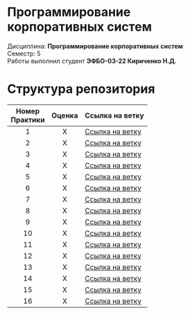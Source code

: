 # Программирование корпоративных систем
Дисциплина: **Программирование корпоративных систем** <br>
Семестр: 5 <br>
Работы выполнил студент **ЭФБО-03-22 Кириченко Н.Д.** <br>

# Структура репозитория
| Номер<br>Практики | Оценка | Ссылка на ветку |
|:---:|:---:|---|
| 1 | X | [Ссылка на ветку](https://github.com/KirichenkoND/PKS5/tree/Practice_1) |
| 2 | X | [Ссылка на ветку](https://github.com/KirichenkoND/PKS5/tree/Practice_2) |
| 3 | X | [Ссылка на ветку](https://github.com/KirichenkoND/PKS5/tree/Practice_3) |
| 4 | X | [Ссылка на ветку](https://github.com/KirichenkoND/PKS5/tree/Practice_4) |
| 5 | X | [Ссылка на ветку](https://github.com/KirichenkoND/PKS5/tree/Practice_5) |
| 6 | X | [Ссылка на ветку](https://github.com/KirichenkoND/PKS5/tree/Practice_6) |
| 7 | X | [Ссылка на ветку](https://github.com/KirichenkoND/PKS5/tree/Practice_7) |
| 8 | X | [Ссылка на ветку](https://github.com/KirichenkoND/PKS5/tree/Practice_8) |
| 9 | X | [Ссылка на ветку](https://github.com/KirichenkoND/PKS5/tree/Practice_9) |
| 10 | X | [Ссылка на ветку](https://github.com/KirichenkoND/PKS5/tree/Practice_10) |
| 11 | X | [Ссылка на ветку](https://github.com/KirichenkoND/PKS5/tree/Practice_11) |
| 12 | X | [Ссылка на ветку](https://github.com/KirichenkoND/PKS5/tree/Practice_12) |
| 13 | X | [Ссылка на ветку](https://github.com/KirichenkoND/PKS5/tree/Practice_13) |
| 14 | X | [Ссылка на ветку](https://github.com/KirichenkoND/PKS5/tree/Practice_14) |
| 15 | X | [Ссылка на ветку](https://github.com/KirichenkoND/PKS5/tree/Practice_15) |
| 16 | X | [Ссылка на ветку](https://github.com/KirichenkoND/PKS5/tree/Practice_16) |
